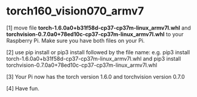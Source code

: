 # torch160_vision070_armv7

  [1] move file **torch-1.6.0a0+b31f58d-cp37-cp37m-linux_armv7l.whl** and **torchvision-0.7.0a0+78ed10c-cp37-cp37m-linux_armv7l.whl** to your Raspberry Pi. Make sure you have both files on your Pi.

  [2] use pip install or pip3 install followed by the file name:
    e.g.  pip3 install torch-1.6.0a0+b31f58d-cp37-cp37m-linux_armv7l.whl
          and
          pip3 install torchvision-0.7.0a0+78ed10c-cp37-cp37m-linux_armv7l.whl
          
  [3] Your Pi now has the torch version 1.6.0 and torchvision version 0.7.0
  
  [4] Have fun.
